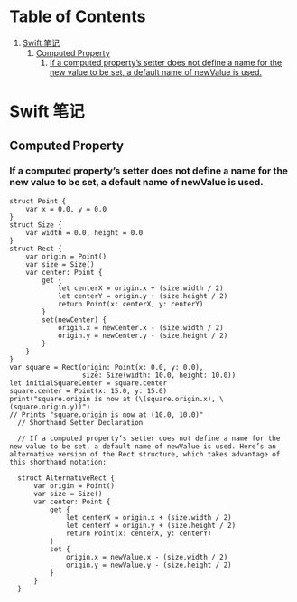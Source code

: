 
# Table of Contents

1.  [Swift 笔记](#org110dfe8)
    1.  [Computed Property](#orgb344b32)
        1.  [If a computed property’s setter does not define a name for the new value to be set, a default name of newValue is used.](#org718e522)


<a id="org110dfe8"></a>

# Swift 笔记


<a id="orgb344b32"></a>

## Computed Property


<a id="org718e522"></a>

### If a computed property’s setter does not define a name for the new value to be set, a default name of newValue is used.

    struct Point {
        var x = 0.0, y = 0.0
    }
    struct Size {
        var width = 0.0, height = 0.0
    }
    struct Rect {
        var origin = Point()
        var size = Size()
        var center: Point {
            get {
                let centerX = origin.x + (size.width / 2)
                let centerY = origin.y + (size.height / 2)
                return Point(x: centerX, y: centerY)
            }
            set(newCenter) {
                origin.x = newCenter.x - (size.width / 2)
                origin.y = newCenter.y - (size.height / 2)
            }
        }
    }
    var square = Rect(origin: Point(x: 0.0, y: 0.0),
                      size: Size(width: 10.0, height: 10.0))
    let initialSquareCenter = square.center
    square.center = Point(x: 15.0, y: 15.0)
    print("square.origin is now at (\(square.origin.x), \(square.origin.y))")
    // Prints "square.origin is now at (10.0, 10.0)"
      // Shorthand Setter Declaration
    
      // If a computed property’s setter does not define a name for the new value to be set, a default name of newValue is used. Here’s an alternative version of the Rect structure, which takes advantage of this shorthand notation:
    
      struct AlternativeRect {
          var origin = Point()
          var size = Size()
          var center: Point {
              get {
                  let centerX = origin.x + (size.width / 2)
                  let centerY = origin.y + (size.height / 2)
                  return Point(x: centerX, y: centerY)
              }
              set {
                  origin.x = newValue.x - (size.width / 2)
                  origin.y = newValue.y - (size.height / 2)
              }
          }
      }


